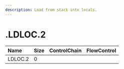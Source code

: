 ```yaml
---
description: Load from stack into locals.
---
```


# .LDLOC.2

| Name | Size | ControlChain | FlowControl |
| :--- | :--- | :--- | :--- |
| LDLOC.2 | 0 |  |  |

